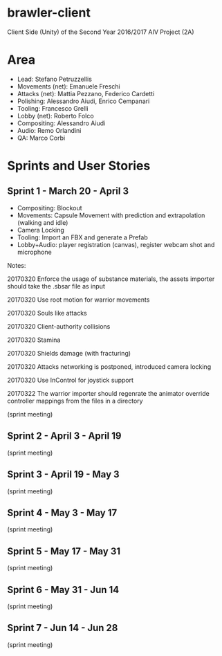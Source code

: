 # brawler-client
Client Side (Unity) of the Second Year 2016/2017 AIV Project (2A)

# Area

* Lead: Stefano Petruzzellis
* Movements (net): Emanuele Freschi
* Attacks (net): Mattia Pezzano, Federico Cardetti
* Polishing: Alessandro Aiudi, Enrico Cempanari
* Tooling: Francesco Grelli
* Lobby (net): Roberto Folco
* Compositing: Alessandro Aiudi
* Audio: Remo Orlandini
* QA: Marco Corbi


# Sprints and User Stories

Sprint 1 - March 20 - April 3
-

* Compositing: Blockout
* Movements: Capsule Movement with prediction and extrapolation (walking and idle)
* Camera Locking
* Tooling: Import an FBX and generate a Prefab
* Lobby+Audio: player registration (canvas), register webcam shot and microphone

Notes:

20170320 Enforce the usage of substance materials, the assets importer should take the .sbsar file as input

20170320 Use root motion for warrior movements

20170320 Souls like attacks

20170320 Client-authority collisions

20170320 Stamina

20170320 Shields damage (with fracturing)

20170320 Attacks networking is postponed, introduced camera locking

20170320 Use InControl for joystick support

20170322 The warrior importer should regenrate the animator override controller mappings from the files in a directory

(sprint meeting)


Sprint 2 - April 3 - April 19
-

(sprint meeting)

Sprint 3 - April 19 - May 3
-

(sprint meeting)

Sprint 4 - May 3 - May 17
-

(sprint meeting)

Sprint 5 - May 17 - May 31
-

(sprint meeting)

Sprint 6 - May 31 - Jun 14 
-

(sprint meeting)

Sprint 7 - Jun 14 - Jun 28
-

(sprint meeting)





